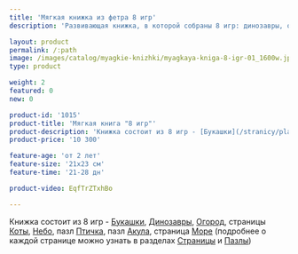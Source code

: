 ```yaml
---
title: 'Мягкая книжка из фетра 8 игр'
description: 'Развивающая книжка, в которой собраны 8 игр: динозавры, огород, домик с котиками, воздушный транспорт, два крутящихся пазла и морская страница.'

layout: product
permalink: /:path
image: /images/catalog/myagkie-knizhki/myagkaya-kniga-8-igr-01_1600w.jpg
type: product

weight: 2
featured: 0
new: 0

product-id: '1015'
product-title: 'Мягкая книга "8 игр"'
product-description: 'Книжка состоит из 8 игр - [Букашки](/stranicy/planshet-bukashki), [Динозавры](/stranicy/planshet-dinozavry), [Огород](/stranicy/razvorot-ogorod), страницы [Коты](/stranicy/myagkaya-stranica-koty), [Небо](/stranicy/myagkaya-stranica-nebo), пазл [Птичка](/razvivayushie-igry/puzzle-ptichka), пазл [Акула](/razvivayushie-igry/puzzle-akula), страница [Море](/stranicy/myagkaya-stranica-more) (подробнее о каждой странице можно узнать в разделах [Страницы](/stranicy/) и [Пазлы](/razvivayushie-igry/))'
product-price: '10 300'

feature-age: 'от 2 лет'
feature-size: '21х23 см'
feature-time: '21-28 дн'

product-video: EqfTrZTxhBo

---
```

Книжка состоит из 8 игр - [Букашки](/stranicy/planshet-bukashki), [Динозавры](/stranicy/planshet-dinozavry), [Огород](/stranicy/razvorot-ogorod), страницы [Коты](/stranicy/myagkaya-stranica-koty), [Небо](/stranicy/myagkaya-stranica-nebo), пазл [Птичка](/razvivayushie-igry/puzzle-ptichka), пазл [Акула](/razvivayushie-igry/puzzle-akula), страница [Море](/stranicy/myagkaya-stranica-more) (подробнее о каждой странице можно узнать в разделах [Страницы](/stranicy/) и [Пазлы](/razvivayushie-igry/))